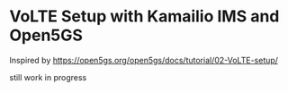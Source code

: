 # VoLTE Setup with Kamailio IMS and Open5GS
Inspired by https://open5gs.org/open5gs/docs/tutorial/02-VoLTE-setup/

still work in progress
